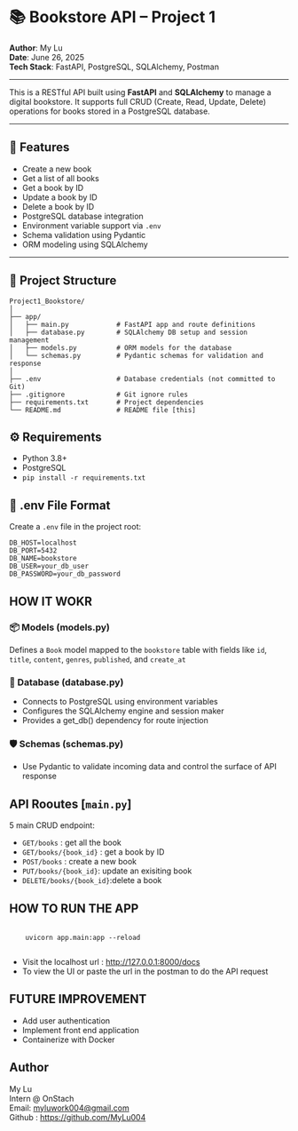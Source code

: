# 📚 Bookstore API – Project 1

**Author**: My Lu  
**Date**: June 26, 2025  
**Tech Stack**: FastAPI, PostgreSQL, SQLAlchemy, Postman  

---

This is a RESTful API built using **FastAPI** and **SQLAlchemy** to manage a digital bookstore. It supports full CRUD (Create, Read, Update, Delete) operations for books stored in a PostgreSQL database.

---

## 🚀 Features

- Create a new book
- Get a list of all books
- Get a book by ID
- Update a book by ID
- Delete a book by ID
- PostgreSQL database integration
- Environment variable support via `.env`
- Schema validation using Pydantic
- ORM modeling using SQLAlchemy

---
## 📁 Project Structure


``` 
Project1_Bookstore/
│
├── app/
│   ├── main.py            # FastAPI app and route definitions
│   ├── database.py        # SQLAlchemy DB setup and session management
│   ├── models.py          # ORM models for the database
│   └── schemas.py         # Pydantic schemas for validation and response
│
├── .env                   # Database credentials (not committed to Git)
├── .gitignore             # Git ignore rules
├── requirements.txt       # Project dependencies
└── README.md              # README file [this]
```

## ⚙️ Requirements

- Python 3.8+
- PostgreSQL
- `pip install -r requirements.txt`

## 🔐 .env File Format

Create a `.env` file in the project root:

```env
DB_HOST=localhost
DB_PORT=5432
DB_NAME=bookstore
DB_USER=your_db_user
DB_PASSWORD=your_db_password
```

## HOW IT WOKR

### 📦 Models (models.py)
Defines a  `Book` model mapped to the `bookstore` table with fields like `id`, `title`, `content`, `genres`, `published`, and `create_at`

### 🧱 Database (database.py)
- Connects to PostgreSQL using environment variables
- Configures the SQLAlchemy engine and session maker
- Provides a get_db() dependency for route injection

### 🛡️ Schemas (schemas.py)
- Use Pydantic to validate incoming data and control the surface of API response

## API Rooutes [`main.py`]
5 main CRUD endpoint:
- `GET/books` : get all the book
- `GET/books/{book_id}` : get a book by ID
- `POST/books` : create a new book
- `PUT/books/{book_id}`: update an exisiting book
- `DELETE/books/{book_id}`:delete a book

## HOW TO RUN THE APP
<pre lang='bash'>
    <code>
    uvicorn app.main:app --reload
    </code>
</pre>

- Visit the localhost url : http://127.0.0.1:8000/docs 
- To view the UI or paste the url in the postman to do the API request

## FUTURE IMPROVEMENT
- Add user authentication
- Implement front end application
- Containerize with Docker

## Author
My Lu  
Intern @ OnStach  
Email: myluwork004@gmail.com  
Github : https://github.com/MyLu004 
